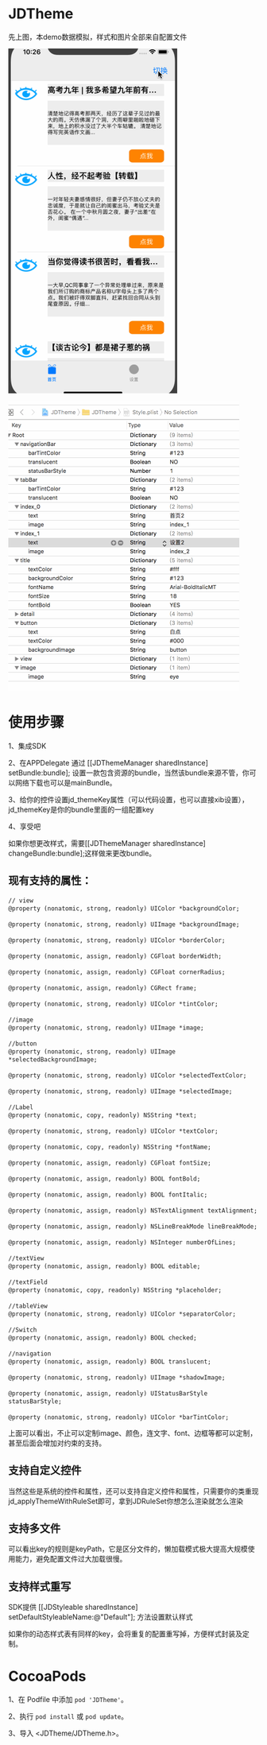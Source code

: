 # JDTheme


先上图，本demo数据模拟，样式和图片全部来自配置文件

![效果图](https://github.com/JDongKhan/JDTheme/blob/master/demo.gif)

![属性图](https://github.com/JDongKhan/JDTheme/blob/master/demo1.gif)


# 使用步骤
1、集成SDK

2、在APPDelegate 通过 [[JDThemeManager sharedInstance] setBundle:bundle]; 设置一款包含资源的bundle，当然该bundle来源不管，你可以网络下载也可以是mainBundle。

3、给你的控件设置jd_themeKey属性（可以代码设置，也可以直接xib设置），jd_themeKey是你的bundle里面的一组配置key

4、享受吧

如果你想更改样式，需要[[JDThemeManager sharedInstance] changeBundle:bundle];这样做来更改bundle。

## 现有支持的属性：

```
// view
@property (nonatomic, strong, readonly) UIColor *backgroundColor;

@property (nonatomic, strong, readonly) UIImage *backgroundImage;

@property (nonatomic, strong, readonly) UIColor *borderColor;

@property (nonatomic, assign, readonly) CGFloat borderWidth;

@property (nonatomic, assign, readonly) CGFloat cornerRadius;

@property (nonatomic, assign, readonly) CGRect frame;

@property (nonatomic, strong, readonly) UIColor *tintColor;

//image
@property (nonatomic, strong, readonly) UIImage *image;

//button
@property (nonatomic, strong, readonly) UIImage *selectedBackgroundImage;

@property (nonatomic, strong, readonly) UIColor *selectedTextColor;

@property (nonatomic, strong, readonly) UIImage *selectedImage;

//Label
@property (nonatomic, copy, readonly) NSString *text;

@property (nonatomic, strong, readonly) UIColor *textColor;

@property (nonatomic, copy, readonly) NSString *fontName;

@property (nonatomic, assign, readonly) CGFloat fontSize;

@property (nonatomic, assign, readonly) BOOL fontBold;

@property (nonatomic, assign, readonly) BOOL fontItalic;

@property (nonatomic, assign, readonly) NSTextAlignment textAlignment;

@property (nonatomic, assign, readonly) NSLineBreakMode lineBreakMode;

@property (nonatomic, assign, readonly) NSInteger numberOfLines;

//textView
@property (nonatomic, assign, readonly) BOOL editable;

//textField
@property (nonatomic, copy, readonly) NSString *placeholder;

//tableView
@property (nonatomic, strong, readonly) UIColor *separatorColor;

//Switch
@property (nonatomic, assign, readonly) BOOL checked;

//navigation
@property (nonatomic, assign, readonly) BOOL translucent;

@property (nonatomic, strong, readonly) UIImage *shadowImage;

@property (nonatomic, assign, readonly) UIStatusBarStyle statusBarStyle;

@property (nonatomic, strong, readonly) UIColor *barTintColor;

```

上面可以看出，不止可以定制image、颜色，连文字、font、边框等都可以定制，甚至后面会增加对约束的支持。

## 支持自定义控件 
当然这些是系统的控件和属性，还可以支持自定义控件和属性，只需要你的类重现jd_applyThemeWithRuleSet即可，拿到JDRuleSet你想怎么渲染就怎么渲染

## 支持多文件

可以看出key的规则是keyPath，它是区分文件的，懒加载模式极大提高大规模使用能力，避免配置文件过大加载很慢。

## 支持样式重写

SDK提供 [[JDStyleable sharedInstance] setDefaultStyleableName:@"Default"]; 方法设置默认样式

如果你的动态样式表有同样的key，会将重复的配置重写掉，方便样式封装及定制。

# CocoaPods

1、在 Podfile 中添加 `pod 'JDTheme'`。

2、执行 `pod install` 或 `pod update`。

3、导入 \<JDTheme/JDTheme.h\>。
